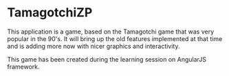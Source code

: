 # TamagotchiZP
This application is a game, based on the Tamagotchi game that was very popular in the 90's. It will bring up the old features
implemented at that time and is adding more now with nicer graphics and interactivity.

This game has been created during the learning session on AngularJS framework.
